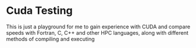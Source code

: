 # Cuda Testing

This is just a playground for me to gain experience with CUDA and compare speeds with Fortran, C, C++ and other HPC languages, along with different methods of compiling and executing
